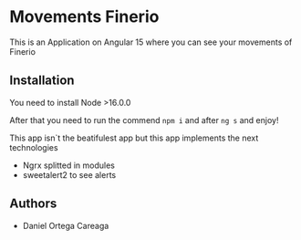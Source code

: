# Movements Finerio

This is an Application on Angular 15 where you can see your movements of Finerio

## Installation

You need to install Node >16.0.0

After that you need to run the commend `npm i` and after `ng s` and enjoy!

This app isn`t the beatifulest app but this app implements the next technologies

- Ngrx splitted in modules
- sweetalert2 to see alerts

## Authors

- Daniel Ortega Careaga
